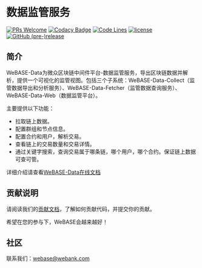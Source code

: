 # 数据监管服务
[![PRs Welcome](https://img.shields.io/badge/PRs-welcome-brightgreen.svg?style=flat-square)](https://webasedoc.readthedocs.io/zh_CN/latest/docs/WeBASE/CONTRIBUTING.html)
[![Codacy Badge](https://api.codacy.com/project/badge/Grade/92c4a706a51d4ad5a6a0387233d4650e)](https://www.codacy.com/gh/WeBankFinTech/WeBASE-Data?utm_source=github.com&amp;utm_medium=referral&amp;utm_content=WeBankFinTech/WeBASE-Data&amp;utm_campaign=Badge_Grade)
[![Code Lines](https://tokei.rs/b1/github/WeBankFinTech/WeBASE-Data?category=code)](https://github.com/WeBankFinTech/WeBASE-Data)
[![license](http://img.shields.io/badge/license-Apache%20v2-blue.svg)](http://www.apache.org/licenses/)
[![GitHub (pre-)release](https://img.shields.io/github/release/WeBankFinTech/WeBASE-Data/all.svg)](https://github.com/WeBankFinTech/WeBASE-Data/releases)


## 简介
WeBASE-Data为微众区块链中间件平台-数据监管服务，导出区块链数据并解析，提供一个可视化的监管视图。包括三个子系统：WeBASE-Data-Collect（监管数据导出和分析服务）、WeBASE-Data-Fetcher（监管数据查询服务）、WeBASE-Data-Web（数据监管平台）。

主要提供以下功能：

- 拉取链上数据。
- 配置群组和节点信息。
- 配置合约和用户，解析交易。
- 查看链上的交易数量和交易详情。
- 通过关键字搜索，查询交易属于哪条链，哪个用户，哪个合约。保证链上数据可查可管。

详细介绍请查看[WeBASE-Data在线文档](https://webasedoc.readthedocs.io/zh_CN/latest/docs/WeBASE-Data/index.html)

## 贡献说明
请阅读我们的[贡献文档](https://webasedoc.readthedocs.io/zh_CN/latest/docs/WeBASE/CONTRIBUTING.html)，了解如何贡献代码，并提交你的贡献。

希望在您的参与下，WeBASE会越来越好！

## 社区
联系我们：webase@webank.com
